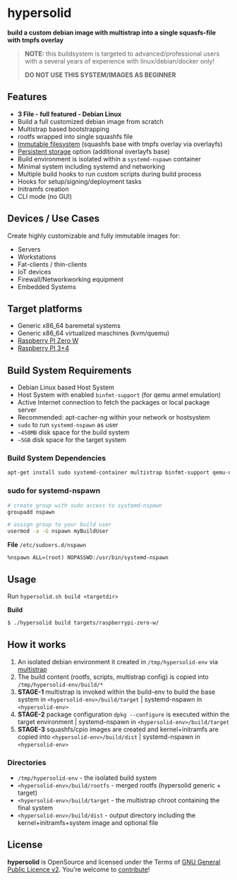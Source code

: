 hypersolid
=====================================================

**build a custom debian image with multistrap into a single squasfs-file with tmpfs overlay**

> **NOTE:** this buildsystem is targeted to advanced/professional users with a several years of experience with linux/debian/docker only!
>
> **DO NOT USE THIS SYSTEM/IMAGES AS BEGINNER**

Features
--------------------

* **3 File - full featured - Debian Linux**
* Build a full customized debian image from scratch
* Multistrap based bootstrapping
* rootfs wrapped into single squashfs file
* [Immutable filesystem](docs/filesystem.md) (squashfs base with tmpfs overlay via overlayfs)
* [Persistent storage](docs/filesystem.md#persistent-storage) option (additional overlayfs base)
* Build environment is isolated within a `systemd-nspawn` container
* Minimal system including systemd and networking
* Multiple build hooks to run custom scripts during build process
* Hooks for setup/signing/deployment tasks
* Initramfs creation
* CLI mode (no GUI)

Devices / Use Cases
--------------------

Create highly customizable and fully immutable images for:

* Servers
* Workstations
* Fat-clients / thin-clients
* IoT devices
* Firewall/Networkworking equipment
* Embedded Systems

Target platforms
--------------------

* Generic x86_64 baremetal systems
* Generic x86_64 virtualized maschines (kvm/quemu)
* [Raspberry PI Zero W](docs/raspberry-pi.md)
* [Raspberry PI 3+4](docs/raspberry-pi.md)

Build System Requirements
--------------------

* Debian Linux based Host System
* Host System with enabled `binfmt-support` (for qemu armel emulation)
* Active Internet connection to fetch the packages or local package server
* Recommended: apt-cacher-ng within your network or hostsystem
* `sudo` to run `systemd-nspawn` as user
* `~450MB` disk space for the build system
* `~5GB` disk space for the target system

### Build System Dependencies ###

```bash
apt-get install sudo systemd-container multistrap binfmt-support qemu-user-static 
```

### sudo for systemd-nspawn ###

```bash
# create group with sudo access to systemd-nspawn
groupadd nspawn

# assign group to your build user
usermod -a -G nspawn myBuildUser
```

**File** `/etc/sudoers.d/nspawn`

```
%nspawn ALL=(root) NOPASSWD:/usr/bin/systemd-nspawn
```

Usage
--------------------

Run `hypersolid.sh build <targetdir>`

**Build**

```bash
$ ./hypersolid build targets/raspberrypi-zero-w/
```

How it works
--------------------

1. An isolated debian environment it created in `/tmp/hypersolid-env` via [multistrap](https://wiki.debian.org/Multistrap)
2. The build content (rootfs, scripts, multistrap config) is copied into `/tmp/hypersolid-env/build/*`
3. **STAGE-1** multistrap is invoked within the build-env to build the base system in `<hypersolid-env>/build/target` | systemd-nspawn in `<hypersolid-env>`
4. **STAGE-2** package configuration `dpkg --configure` is executed within the target environment | systemd-nspawn in `<hypersolid-env>/build/target`
5. **STAGE-3** squashfs/cpio images are created and kernel+initramfs are copied into `<hypersolid-env>/build/dist` | systemd-nspawn in `<hypersolid-env>`

### Directories ###

* `/tmp/hypersolid-env` - the isolated build system
* `<hypersolid-env>/build/rootfs` - merged rootfs (hypersolid generic + target)
* `<hypersolid-env>/build/target` - the multistrap chroot containing the final system
* `<hypersolid-env>/build/dist` - output directory including the kernel+initramfs+system image and optional file

License
-------

**hypersolid** is OpenSource and licensed under the Terms of [GNU General Public Licence v2](LICENSE.txt). You're welcome to [contribute](CONTRIBUTE.md)!